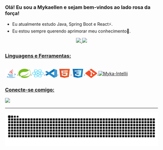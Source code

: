 ### Olá! Eu sou a Mykaellen e sejam bem-vindos ao lado rosa da força!

- Eu atualmente estudo Java, Spring Boot e React⚡.
- Eu estou sempre querendo aprimorar meu conhecimento🚀.
<div align="center">
  <a href="https://github.com/mykadias">
  <img height="180em" src="https://github-readme-stats.vercel.app/api?username=mykadias&show_icons=true&theme=radical&include_all_commits=true&count_private=true"/>
  <img height="180em" src="https://github-readme-stats.vercel.app/api/top-langs/?username=mykadias&layout=compact&langs_count=7&theme=radical"/>
</div>

  ##
  
  ### Linguagens e Ferramentas:
  <div style="display: inline_block"><br>
  <img align="center" alt="Myka-Java" height="30" width="40" src="https://raw.githubusercontent.com/devicons/devicon/master/icons/java/java-original.svg">
  <img align="center" alt="Myka-Spring" height="30" width="40" src="https://raw.githubusercontent.com/devicons/devicon/master/icons/spring/spring-original.svg">
  <img align="center" alt="Myka-React" height="30" width="40" src="https://raw.githubusercontent.com/devicons/devicon/master/icons/react/react-original.svg">
  <img align="center" alt="Myka-VSCode" height="30" width="40" src="https://raw.githubusercontent.com/devicons/devicon/master/icons/vscode/vscode-original.svg">
  <img align="center" alt="Myka-HTML" height="30" width="40" src="https://raw.githubusercontent.com/devicons/devicon/master/icons/html5/html5-original.svg">
  <img align="center" alt="Myka-CSS" height="30" width="40" src="https://raw.githubusercontent.com/devicons/devicon/master/icons/css3/css3-original.svg">
  <img align="center" alt="Myka-Git" height="30" width="40" src="https://raw.githubusercontent.com/devicons/devicon/master/icons/git/git-original.svg">
  <img  align="center" alt="Myka-Intellij" height="30" width="40" src="https://cdn.jsdelivr.net/gh/devicons/devicon/icons/intellij/intellij-original.svg">
</div>
  
  ##
 
 ### Conecte-se comigo:
<div> 
  <a href="https://www.linkedin.com/in/mykaellen-dias-2984a11b9/" target="_blank"><img src="https://img.shields.io/badge/-LinkedIn-%230077B5?style=for-the-badge&logo=linkedin&logoColor=white" target="_blank"></a> 

---
  
  ![Snake animation](https://github.com/mykadias/mykadias/blob/output/github-contribution-grid-snake.svg)
  

